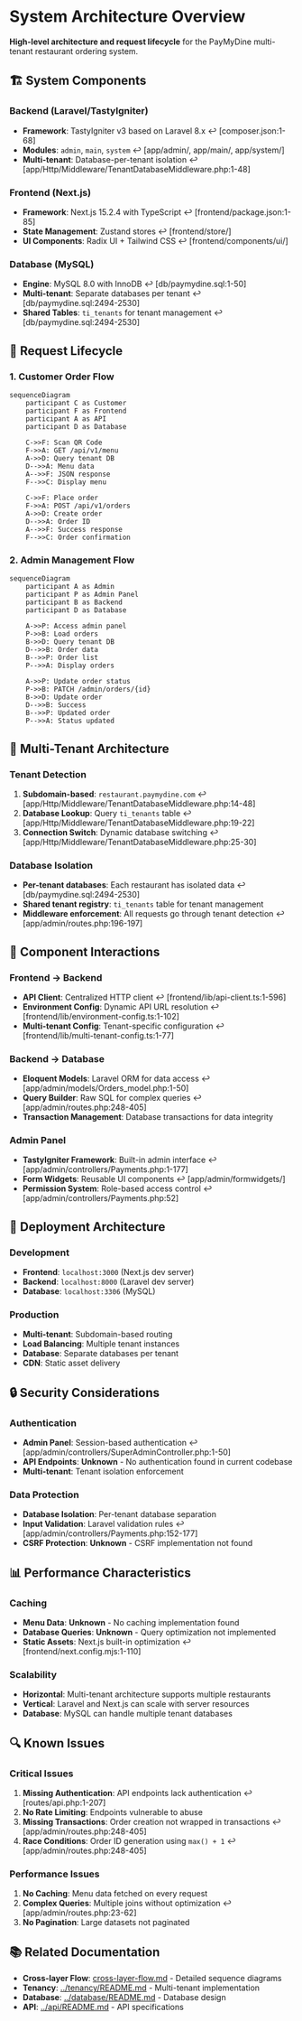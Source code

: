 # System Architecture Overview

**High-level architecture and request lifecycle** for the PayMyDine multi-tenant restaurant ordering system.

## 🏗️ System Components

### Backend (Laravel/TastyIgniter)
- **Framework**: TastyIgniter v3 based on Laravel 8.x ↩︎ [composer.json:1-68]
- **Modules**: `admin`, `main`, `system` ↩︎ [app/admin/, app/main/, app/system/]
- **Multi-tenant**: Database-per-tenant isolation ↩︎ [app/Http/Middleware/TenantDatabaseMiddleware.php:1-48]

### Frontend (Next.js)
- **Framework**: Next.js 15.2.4 with TypeScript ↩︎ [frontend/package.json:1-85]
- **State Management**: Zustand stores ↩︎ [frontend/store/]
- **UI Components**: Radix UI + Tailwind CSS ↩︎ [frontend/components/ui/]

### Database (MySQL)
- **Engine**: MySQL 8.0 with InnoDB ↩︎ [db/paymydine.sql:1-50]
- **Multi-tenant**: Separate databases per tenant ↩︎ [db/paymydine.sql:2494-2530]
- **Shared Tables**: `ti_tenants` for tenant management ↩︎ [db/paymydine.sql:2494-2530]

## 🔄 Request Lifecycle

### 1. Customer Order Flow
```mermaid
sequenceDiagram
    participant C as Customer
    participant F as Frontend
    participant A as API
    participant D as Database
    
    C->>F: Scan QR Code
    F->>A: GET /api/v1/menu
    A->>D: Query tenant DB
    D-->>A: Menu data
    A-->>F: JSON response
    F-->>C: Display menu
    
    C->>F: Place order
    F->>A: POST /api/v1/orders
    A->>D: Create order
    D-->>A: Order ID
    A-->>F: Success response
    F-->>C: Order confirmation
```

### 2. Admin Management Flow
```mermaid
sequenceDiagram
    participant A as Admin
    participant P as Admin Panel
    participant B as Backend
    participant D as Database
    
    A->>P: Access admin panel
    P->>B: Load orders
    B->>D: Query tenant DB
    D-->>B: Order data
    B-->>P: Order list
    P-->>A: Display orders
    
    A->>P: Update order status
    P->>B: PATCH /admin/orders/{id}
    B->>D: Update order
    D-->>B: Success
    B-->>P: Updated order
    P-->>A: Status updated
```

## 🏢 Multi-Tenant Architecture

### Tenant Detection
1. **Subdomain-based**: `restaurant.paymydine.com` ↩︎ [app/Http/Middleware/TenantDatabaseMiddleware.php:14-48]
2. **Database Lookup**: Query `ti_tenants` table ↩︎ [app/Http/Middleware/TenantDatabaseMiddleware.php:19-22]
3. **Connection Switch**: Dynamic database switching ↩︎ [app/Http/Middleware/TenantDatabaseMiddleware.php:25-30]

### Database Isolation
- **Per-tenant databases**: Each restaurant has isolated data ↩︎ [db/paymydine.sql:2494-2530]
- **Shared tenant registry**: `ti_tenants` table for tenant management
- **Middleware enforcement**: All requests go through tenant detection ↩︎ [app/admin/routes.php:196-197]

## 🔧 Component Interactions

### Frontend → Backend
- **API Client**: Centralized HTTP client ↩︎ [frontend/lib/api-client.ts:1-596]
- **Environment Config**: Dynamic API URL resolution ↩︎ [frontend/lib/environment-config.ts:1-102]
- **Multi-tenant Config**: Tenant-specific configuration ↩︎ [frontend/lib/multi-tenant-config.ts:1-77]

### Backend → Database
- **Eloquent Models**: Laravel ORM for data access ↩︎ [app/admin/models/Orders_model.php:1-50]
- **Query Builder**: Raw SQL for complex queries ↩︎ [app/admin/routes.php:248-405]
- **Transaction Management**: Database transactions for data integrity

### Admin Panel
- **TastyIgniter Framework**: Built-in admin interface ↩︎ [app/admin/controllers/Payments.php:1-177]
- **Form Widgets**: Reusable UI components ↩︎ [app/admin/formwidgets/]
- **Permission System**: Role-based access control ↩︎ [app/admin/controllers/Payments.php:52]

## 🚀 Deployment Architecture

### Development
- **Frontend**: `localhost:3000` (Next.js dev server)
- **Backend**: `localhost:8000` (Laravel dev server)
- **Database**: `localhost:3306` (MySQL)

### Production
- **Multi-tenant**: Subdomain-based routing
- **Load Balancing**: Multiple tenant instances
- **Database**: Separate databases per tenant
- **CDN**: Static asset delivery

## 🔒 Security Considerations

### Authentication
- **Admin Panel**: Session-based authentication ↩︎ [app/admin/controllers/SuperAdminController.php:1-50]
- **API Endpoints**: **Unknown** - No authentication found in current codebase
- **Multi-tenant**: Tenant isolation enforcement

### Data Protection
- **Database Isolation**: Per-tenant database separation
- **Input Validation**: Laravel validation rules ↩︎ [app/admin/controllers/Payments.php:152-177]
- **CSRF Protection**: **Unknown** - CSRF implementation not found

## 📊 Performance Characteristics

### Caching
- **Menu Data**: **Unknown** - No caching implementation found
- **Database Queries**: **Unknown** - Query optimization not implemented
- **Static Assets**: Next.js built-in optimization ↩︎ [frontend/next.config.mjs:1-110]

### Scalability
- **Horizontal**: Multi-tenant architecture supports multiple restaurants
- **Vertical**: Laravel and Next.js can scale with server resources
- **Database**: MySQL can handle multiple tenant databases

## 🔍 Known Issues

### Critical Issues
1. **Missing Authentication**: API endpoints lack authentication ↩︎ [routes/api.php:1-207]
2. **No Rate Limiting**: Endpoints vulnerable to abuse
3. **Missing Transactions**: Order creation not wrapped in transactions ↩︎ [app/admin/routes.php:248-405]
4. **Race Conditions**: Order ID generation using `max() + 1` ↩︎ [app/admin/routes.php:248-405]

### Performance Issues
1. **No Caching**: Menu data fetched on every request
2. **Complex Queries**: Multiple joins without optimization ↩︎ [app/admin/routes.php:23-62]
3. **No Pagination**: Large datasets not paginated

## 📚 Related Documentation

- **Cross-layer Flow**: [cross-layer-flow.md](cross-layer-flow.md) - Detailed sequence diagrams
- **Tenancy**: [../tenancy/README.md](../tenancy/README.md) - Multi-tenant implementation
- **Database**: [../database/README.md](../database/README.md) - Database design
- **API**: [../api/README.md](../api/README.md) - API specifications